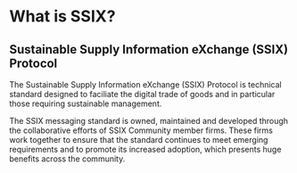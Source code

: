 # What is SSIX?

## Sustainable Supply Information eXchange (SSIX) Protocol

The Sustainable Supply Information eXchange (SSIX) Protocol is technical standard designed to faciliate the digital trade of goods and in particular those requiring sustainable management.

The SSIX messaging standard is owned, maintained and developed through the collaborative efforts of SSIX Community member firms. These firms work together to ensure that the standard continues to meet emerging requirements and to promote its increased adoption, which presents huge benefits across the community.

